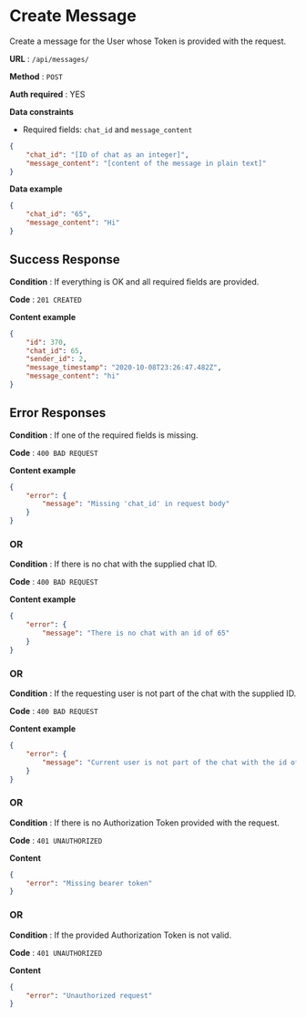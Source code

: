 # Create Message

Create a message for the User whose Token is provided with the request.

**URL** : `/api/messages/`

**Method** : `POST`

**Auth required** : YES

**Data constraints**

* Required fields: `chat_id` and `message_content`

```json
{
    "chat_id": "[ID of chat as an integer]",
    "message_content": "[content of the message in plain text]"
}
```

**Data example**

```json
{
    "chat_id": "65",
    "message_content": "Hi"
}
```

## Success Response

**Condition** : If everything is OK and all required fields are provided.

**Code** : `201 CREATED`

**Content example**

```json
{
    "id": 370,
    "chat_id": 65,
    "sender_id": 2,
    "message_timestamp": "2020-10-08T23:26:47.482Z",
    "message_content": "hi"
}
```

## Error Responses

**Condition** : If one of the required fields is missing.

**Code** : `400 BAD REQUEST`

**Content example**

```json
{
    "error": {
        "message": "Missing 'chat_id' in request body"
    }
}
```

### OR

**Condition** : If there is no chat with the supplied chat ID.

**Code** : `400 BAD REQUEST`

**Content example**

```json
{
    "error": {
        "message": "There is no chat with an id of 65"
    }
}
```

### OR

**Condition** : If the requesting user is not part of the chat with the supplied ID.

**Code** : `400 BAD REQUEST`

**Content example**

```json
{
    "error": {
        "message": "Current user is not part of the chat with the id of 65"
    }
}
```

### OR

**Condition** : If there is no Authorization Token provided with the request.

**Code** : `401 UNAUTHORIZED`

**Content**

```json
{
    "error": "Missing bearer token"
}
```
### OR

**Condition** : If the provided Authorization Token is not valid.

**Code** : `401 UNAUTHORIZED`

**Content**

```json
{
    "error": "Unauthorized request"
}
```
